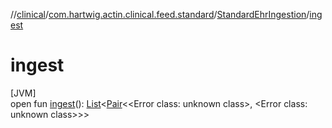 //[clinical](../../../index.md)/[com.hartwig.actin.clinical.feed.standard](../index.md)/[StandardEhrIngestion](index.md)/[ingest](ingest.md)

# ingest

[JVM]\
open fun [ingest](ingest.md)(): [List](https://kotlinlang.org/api/latest/jvm/stdlib/kotlin.collections/-list/index.html)&lt;[Pair](https://kotlinlang.org/api/latest/jvm/stdlib/kotlin/-pair/index.html)&lt;&lt;Error class: unknown class&gt;, &lt;Error class: unknown class&gt;&gt;&gt;
